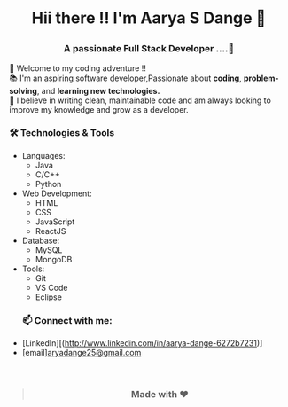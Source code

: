 #  <p align="center"> Hii there !! I'm Aarya S Dange 👋 </center> 
### <p align="center">  A passionate Full Stack Developer ....🚀
🚀 Welcome to my coding adventure !! <br>
📚 I'm an aspiring software developer,Passionate about **coding**, **problem-solving**, and **learning new technologies.** <br>
📝 I believe in writing clean, maintainable code and am always looking to improve my knowledge and grow as a developer. 
### 🛠️ Technologies & Tools
+ Languages:
  *   Java
  *   C/C++
  *   Python
+ Web Development:
  *   HTML
  *   CSS
  *   JavaScript
  *   ReactJS
+ Database:
  * MySQL
  * MongoDB
+ Tools:
  * Git
  * VS Code
  * Eclipse
  ### 📫 Connect with me:
- [LinkedIn][(http://www.linkedin.com/in/aarya-dange-6272b7231)]
- [email]aryadange25@gmail.com
<br><br><br>

>### <p align="center"> Made with ❤️

















<!--
**AaryaDange/AaryaDange** is a ✨ _special_ ✨ repository because its `README.md` (this file) appears on your GitHub profile.

Here are some ideas to get you started:

- 🔭 I’m currently working on ...
- 🌱 I’m currently learning ...
- 👯 I’m looking to collaborate on ...
- 🤔 I’m looking for help with ...
- 💬 Ask me about ...
- 📫 How to reach me: ...
- 😄 Pronouns: ...
- ⚡ Fun fact: ...
-->
